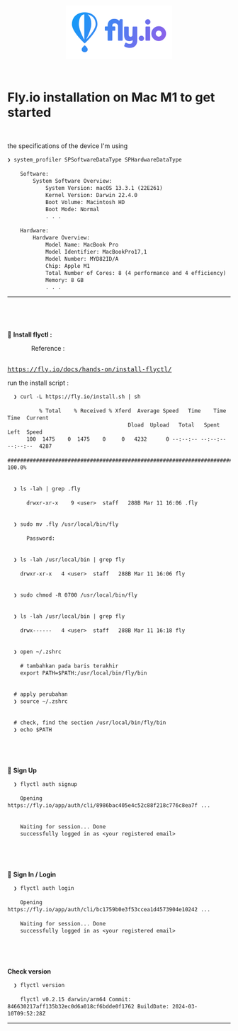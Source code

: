 <p align="center">
    <img src="./fly-io-logo.svg" alt="fly-io-logo" style="display: block; margin: 0 auto;">
</p>

&nbsp;

# Fly.io installation on Mac M1 to get started


&nbsp;

the specifications of the device I'm using

    ❯ system_profiler SPSoftwareDataType SPHardwareDataType

        Software:
            System Software Overview:
                System Version: macOS 13.3.1 (22E261)
                Kernel Version: Darwin 22.4.0
                Boot Volume: Macintosh HD
                Boot Mode: Normal    
                . . .

        Hardware:
            Hardware Overview:
                Model Name: MacBook Pro
                Model Identifier: MacBookPro17,1
                Model Number: MYD82ID/A
                Chip: Apple M1
                Total Number of Cores: 8 (4 performance and 4 efficiency)
                Memory: 8 GB
                . . .

---


&nbsp;

&nbsp;


&#x1F535; **Install flyctl :**

&emsp; &emsp; &emsp; Reference :<br />
&emsp; &emsp; &emsp; &emsp; <pre>https://fly.io/docs/hands-on/install-flyctl/</pre>

run the install script :


      ❯ curl -L https://fly.io/install.sh | sh

              % Total    % Received % Xferd  Average Speed   Time    Time     Time  Current
                                          Dload  Upload   Total   Spent    Left  Speed
          100  1475    0  1475    0     0   4232      0 --:--:-- --:--:-- --:--:--  4287
          ######################################################################## 100.0%


      ❯ ls -lah | grep .fly

          drwxr-xr-x    9 <user>  staff   288B Mar 11 16:06 .fly


      ❯ sudo mv .fly /usr/local/bin/fly

          Password:


      ❯ ls -lah /usr/local/bin | grep fly

        drwxr-xr-x   4 <user>  staff   288B Mar 11 16:06 fly


      ❯ sudo chmod -R 0700 /usr/local/bin/fly


      ❯ ls -lah /usr/local/bin | grep fly

        drwx------   4 <user>  staff   288B Mar 11 16:18 fly


      ❯ open ~/.zshrc

        # tambahkan pada baris terakhir
        export PATH=$PATH:/usr/local/bin/fly/bin


      # apply perubahan
      ❯ source ~/.zshrc


      # check, find the section /usr/local/bin/fly/bin
      ❯ echo $PATH




&nbsp;

&nbsp;


&#x1F535; **Sign Up**

      ❯ flyctl auth signup

        Opening https://fly.io/app/auth/cli/8986bac405e4c52c88f218c776c8ea7f ...


        Waiting for session... Done
        successfully logged in as <your registered email>     




&nbsp;

&nbsp;


&#x1F535; **Sign In / Login**

      ❯ flyctl auth login
    
        Opening https://fly.io/app/auth/cli/bc1759b0e3f53ccea1d4573904e10242 ...
    
        Waiting for session... Done
        successfully logged in as <your registered email>



&nbsp;

&nbsp;

**Check version**

      ❯ flyctl version

        flyctl v0.2.15 darwin/arm64 Commit: 846630217aff135b32ec0d6a018cf6bdde0f1762 BuildDate: 2024-03-10T09:52:28Z


---
